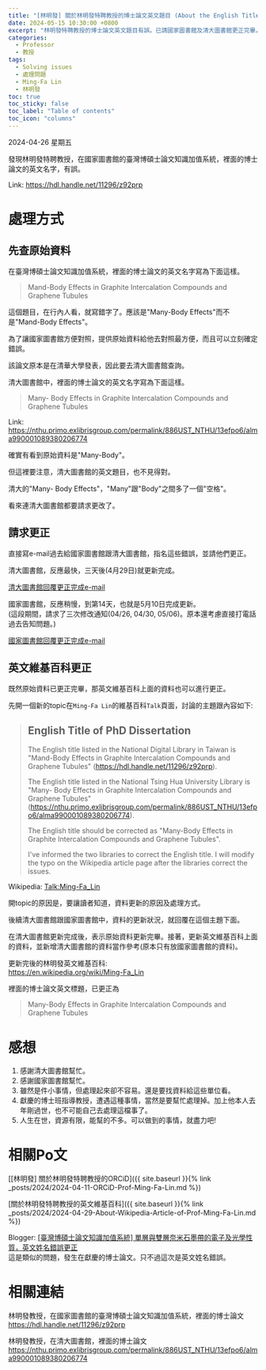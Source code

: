 ```yaml
---
title: "[林明發] 關於林明發特聘教授的博士論文英文題目 (About the English Title Correction of PhD Dissertation of Distinguished Professor Ming-Fa Lin)"
date: 2024-05-15 10:30:00 +0800
excerpt: "林明發特聘教授的博士論文英文題目有誤。已請國家圖書館及清大圖書館更正完畢。"
categories:
  - Professor
  - 教授
tags:
  - Solving issues
  - 處理問題
  - Ming-Fa Lin
  - 林明發
toc: true
toc_sticky: false
toc_label: "Table of contents"
toc_icon: "columns"
---
```


2024-04-26 星期五

發現林明發特聘教授，在國家圖書館的臺灣博碩士論文知識加值系統，裡面的博士論文的英文名字，有誤。

Link: <https://hdl.handle.net/11296/z92prp>  

# 處理方式

## 先查原始資料

在臺灣博碩士論文知識加值系統，裡面的博士論文的英文名字寫為下面這樣。

> Mand-Body Effects in Graphite Intercalation Compounds and Graphene Tubules

這個題目，在行內人看，就寫錯字了。應該是"Many-Body Effects"而不是"Mand-Body Effects"。

為了讓國家圖書館方便對照，提供原始資料給他去對照最方便，而且可以立刻確定錯誤。

該論文原本是在清華大學發表，因此要去清大圖書館查詢。

清大圖書館中，裡面的博士論文的英文名字寫為下面這樣。

> Many- Body Effects in Graphite Intercalation Compounds and Graphene Tubules

Link: <https://nthu.primo.exlibrisgroup.com/permalink/886UST_NTHU/13efpo6/alma990001089380206774>

確實有看到原始資料是"Many-Body"。

但這裡要注意，清大圖書館的英文題目，也不見得對。

清大的"Many- Body Effects"，"Many"跟"Body"之間多了一個"空格"。

看來連清大圖書館都要請求更改了。

<!--

Incorrect English title - screenshots

https://github.com/HsienChing/Project-Life-Trace/blob/aae9056f83a4fe02f475018a1d8036d2eccb4a90/Dataset/H.C.-Chung/E-mails/Ming-Fa-Lin-PhD-Dissertation-English-Title-Correction/Screenshot-2024-04-26-Incorrect-English-title-MF.Lin-PhD-Dissertation-NDLTD.jpg

https://github.com/HsienChing/Project-Life-Trace/blob/aae9056f83a4fe02f475018a1d8036d2eccb4a90/Dataset/H.C.-Chung/E-mails/Ming-Fa-Lin-PhD-Dissertation-English-Title-Correction/Screenshot-2024-04-26-Incorrect-English-title-MF.Lin-PhD-Dissertation-NTHU-Library.jpg

-->

## 請求更正

直接寫e-mail過去給國家圖書館跟清大圖書館，指名這些錯誤，並請他們更正。

清大圖書館，反應最快，三天後(4月29日)就更新完成。

[清大圖書館回覆更正完成e-mail](https://github.com/HsienChing/Project-Life-Trace/blob/aae9056f83a4fe02f475018a1d8036d2eccb4a90/Dataset/H.C.-Chung/E-mails/Ming-Fa-Lin-PhD-Dissertation-English-Title-Correction/2024-04-29-Ming-Fa-Lin-PhD-Dissertation-English-Title-Correction-NTHU-Library.pdf)

國家圖書館，反應稍慢，到第14天，也就是5月10日完成更新。  
(這段期間，請求了三次修改通知(04/26, 04/30, 05/06)。原本還考慮直接打電話過去告知問題。)

[國家圖書館回覆更正完成e-mail](https://github.com/HsienChing/Project-Life-Trace/blob/aae9056f83a4fe02f475018a1d8036d2eccb4a90/Dataset/H.C.-Chung/E-mails/Ming-Fa-Lin-PhD-Dissertation-English-Title-Correction/2024-05-10-Ming-Fa-Lin-PhD-Dissertation-English-Title-Correction-NDLTD.pdf)

## 英文維基百科更正

既然原始資料已更正完畢，那英文維基百科上面的資料也可以進行更正。

先開一個新的topic在`Ming-Fa Lin`的維基百科`Talk`頁面，討論的主題跟內容如下:

> English Title of PhD Dissertation
> ---
> 
> The English title listed in the National Digital Library in Taiwan is "Mand-Body Effects in Graphite Intercalation Compounds and Graphene Tubules" (https://hdl.handle.net/11296/z92prp).
> 
> The English title listed in the National Tsing Hua University Library is "Many- Body Effects in Graphite Intercalation Compounds and Graphene Tubules" (https://nthu.primo.exlibrisgroup.com/permalink/886UST_NTHU/13efpo6/alma990001089380206774).
> 
> The English title should be corrected as "Many-Body Effects in Graphite Intercalation Compounds and Graphene Tubules".
> 
> I've informed the two libraries to correct the English title. I will modify the typo on the Wikipedia article page after the libraries correct the issues.

Wikipedia: [Talk:Ming-Fa_Lin](https://en.wikipedia.org/wiki/Talk:Ming-Fa_Lin)

開topic的原因是，要讓讀者知道，資料更新的原因及處理方式。

後續清大圖書館跟國家圖書館中，資料的更新狀況，就回覆在這個主題下面。

在清大圖書館更新完成後，表示原始資料更新完畢。接著，更新英文維基百科上面的資料，並新增清大圖書館的資料當作參考(原本只有放國家圖書館的資料)。

更新完後的林明發英文維基百科:  
<https://en.wikipedia.org/wiki/Ming-Fa_Lin>

裡面的博士論文英文標題，已更正為

> Many-Body Effects in Graphite Intercalation Compounds and Graphene Tubules

# 感想
1. 感謝清大圖書館幫忙。
2. 感謝國家圖書館幫忙。
3. 雖然是件小事情，但處理起來卻不容易。還是要找資料給這些單位看。
4. 獻慶的博士班指導教授，遭遇這種事情，當然是要幫忙處理掉。加上他本人去年剛過世，也不可能自己去處理這檔事了。
5. 人生在世，資源有限，能幫的不多。可以做到的事情，就盡力吧! 

# 相關Po文

[[林明發] 關於林明發特聘教授的ORCiD]({{ site.baseurl }}{% link _posts/2024/2024-04-11-ORCiD-Prof-Ming-Fa-Lin.md %})

[關於林明發特聘教授的英文維基百科]({{ site.baseurl }}{% link _posts/2024/2024-04-29-About-Wikipedia-Article-of-Prof-Ming-Fa-Lin.md %})

Blogger: [[臺灣博碩士論文知識加值系統] 單層與雙層奈米石墨帶的電子及光學性質，英文姓名錯誤更正](https://dream-and-creation.blogspot.com/2023/12/blog-post.html)  
這是類似的問題，發生在獻慶的博士論文。只不過這次是英文姓名錯誤。

# 相關連結

林明發教授，在國家圖書館的臺灣博碩士論文知識加值系統，裡面的博士論文  
<https://hdl.handle.net/11296/z92prp>

林明發教授，在清大圖書館，裡面的博士論文  
<https://nthu.primo.exlibrisgroup.com/permalink/886UST_NTHU/13efpo6/alma990001089380206774>
